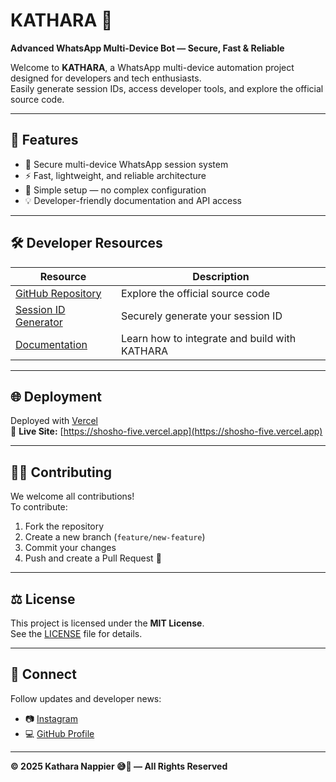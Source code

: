 # KATHARA 💬  
**Advanced WhatsApp Multi-Device Bot — Secure, Fast & Reliable**

Welcome to **KATHARA**, a WhatsApp multi-device automation project designed for developers and tech enthusiasts.  
Easily generate session IDs, access developer tools, and explore the official source code.

---

## 🚀 Features
- 🔐 Secure multi-device WhatsApp session system  
- ⚡ Fast, lightweight, and reliable architecture  
- 🧠 Simple setup — no complex configuration  
- 💡 Developer-friendly documentation and API access  

---

## 🛠️ Developer Resources
| Resource | Description |
|-----------|-------------|
| [GitHub Repository](https://github.com/nappier1/shosho) | Explore the official source code |
| [Session ID Generator](https://example.com) | Securely generate your session ID |
| [Documentation](https://github.com/nappierbug) | Learn how to integrate and build with KATHARA |

---

## 🌐 Deployment
Deployed with [Vercel](https://vercel.com)  
🔗 **Live Site:** [https://shosho-five.vercel.app](https://shosho-five.vercel.app)

---

## 🧑‍💻 Contributing
We welcome all contributions!  
To contribute:
1. Fork the repository  
2. Create a new branch (`feature/new-feature`)  
3. Commit your changes  
4. Push and create a Pull Request 🚀  

---

## ⚖️ License
This project is licensed under the **MIT License**.  
See the [LICENSE](LICENSE) file for details.

---

## 💬 Connect
Follow updates and developer news:  
- 📷 [Instagram](https://www.instagram.com/n.a.p.p.i.e.r)
- 💻 [GitHub Profile](https://github.com/nappier1)

---

**© 2025 Kathara Nappier 😅🤖 — All Rights Reserved**
